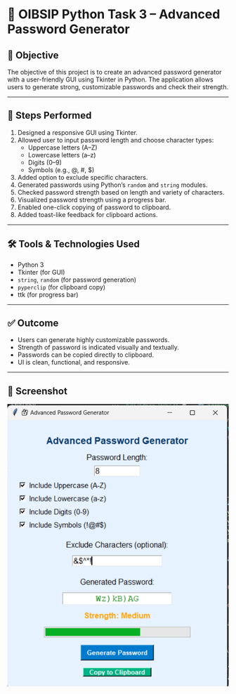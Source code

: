 # 🔐 OIBSIP Python Task 3 – Advanced Password Generator

## 🎯 Objective
The objective of this project is to create an advanced password generator with a user-friendly GUI using Tkinter in Python. The application allows users to generate strong, customizable passwords and check their strength.

---

## 🧾 Steps Performed

1. Designed a responsive GUI using Tkinter.
2. Allowed user to input password length and choose character types:
   - Uppercase letters (A–Z)
   - Lowercase letters (a–z)
   - Digits (0–9)
   - Symbols (e.g., @, #, $)
3. Added option to exclude specific characters.
4. Generated passwords using Python’s `random` and `string` modules.
5. Checked password strength based on length and variety of characters.
6. Visualized password strength using a progress bar.
7. Enabled one-click copying of password to clipboard.
8. Added toast-like feedback for clipboard actions.

---

## 🛠️ Tools & Technologies Used

- Python 3
- Tkinter (for GUI)
- `string`, `random` (for password generation)
- `pyperclip` (for clipboard copy)
- ttk (for progress bar)

---

## ✅ Outcome

- Users can generate highly customizable passwords.
- Strength of password is indicated visually and textually.
- Passwords can be copied directly to clipboard.
- UI is clean, functional, and responsive.

---

## 📸 Screenshot


![Screenshot 1](screenshot1.png)



